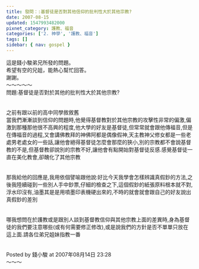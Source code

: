 ```yaml
---
title: 發問：:基督徒是否對其他信仰的批判性大於其他宗教?
date: 2007-08-15
updated: 1547993482000
pixnet_category: 護教、福音
categories: ['2. 神學', '護教、福音']
tags: []
sidebar: { nav: gospel }
---
```


<p>這是錢小駿弟兄所發的問題。<br/>希望有空的兄姐，能熱心幫忙回答。<br/>謝謝。<br/><!--more-->～～～～～<br/>問題:基督徒是否對於其他的批判性大於其他宗教?<br/><br/><br/>之前有跟以前的高中同學敘敘舊<br/>當我們漸漸談到信仰的問題時,他覺得基督教對於其他宗教的攻擊性非常的偏激,偏激到那種那他很不高興的程度,他大學的好友是基督徒,但常常就會跟他傳福音,但是在傳福音的過程,又會講佛教拜的神佛阿都是偶像假神,天主教神父修女都是一些老處男老處女的一些話,讓他會絕得基督徒怎麼會那麼的狹小,別的宗教都不會說基督教的不是,但基督教卻說別的宗教不好,讓他會有點開始對基督徒反感.感覺基督徒一直在美化教會,卻醜化了其他宗教<br/><br/><br/>那我給他的回應是,我用依個譬喻跟他說:好比今天我學會怎樣辨識真假鈔的方法,之後我陸續碰到一些別人手中鈔票,仔細的檢查之下,這個假鈔的紙張原料根本就不對,浮水印沒有,油墨其是是用噴墨印表機硬出來的,不時的就會就會跟自己的好友說出真假鈔的差別<br/><br/><br/>哪我想問在於護教或是跟別人談到基督教信仰與其他宗教上面的差異時,身為基督徒的我們要注意哪些(或有何需要修正修改),或是說我們的方針是否不單單只放在這上面.請各位弟兄姐妹指教一番<br/><br/><br/>Posted by 錢小駿 at 2007年08月14日 23:28 <br/>～～～<br/><br/><br/><br/><br/><br/></p>